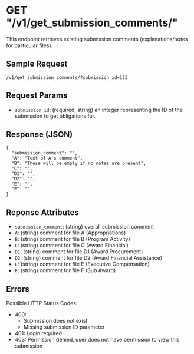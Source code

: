 # GET "/v1/get\_submission\_comments/"
This endpoint retrieves existing submission comments (explanations/notes for particular files).

## Sample Request
`/v1/get_submission_comments/?submission_id=123`

## Request Params
- `submission_id`: (required, string) an integer representing the ID of the submission to get obligations for.

## Response (JSON)
```
{
  "submission_comment": "",
  "A": "Text of A's comment",
  "B": "These will be empty if no notes are present",
  "C": "",
  "D1": "",
  "D2": "",
  "E": "",
  "F": ""
}
```

## Reponse Attributes
- `submission_comment`: (string) overall submission comment 
- `A`: (string) comment for file A (Appropriations)
- `B`: (string) comment for file B (Program Activity)
- `C`: (string) comment for file C (Award Financial)
- `D1`: (string) comment for file D1 (Award Procurement)
- `D2`: (string) comment for file D2 (Award Financial Assistance)
- `E`: (string) comment for file E (Executive Compensation)
- `F`: (string) comment for file F (Sub Award)

## Errors
Possible HTTP Status Codes:

- 400:
    - Submission does not exist
    - Missing submission ID parameter
- 401: Login required
- 403: Permission denied, user does not have permission to view this submission